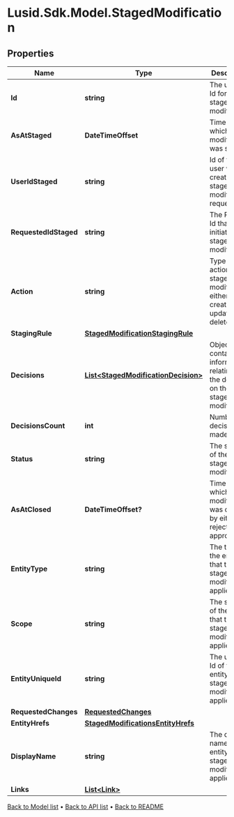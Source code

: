 # Lusid.Sdk.Model.StagedModification

## Properties

Name | Type | Description | Notes
------------ | ------------- | ------------- | -------------
**Id** | **string** | The unique Id for the staged modification | [optional] 
**AsAtStaged** | **DateTimeOffset** | Time at which the modification was staged. | [optional] 
**UserIdStaged** | **string** | Id of the user who created the stage modification request. | [optional] 
**RequestedIdStaged** | **string** | The Request Id that initiated this staged modification. | [optional] 
**Action** | **string** | Type of action of the staged modification, either create, update or delete. | [optional] 
**StagingRule** | [**StagedModificationStagingRule**](StagedModificationStagingRule.md) |  | [optional] 
**Decisions** | [**List&lt;StagedModificationDecision&gt;**](StagedModificationDecision.md) | Object containing information relating to the decision on the staged modification. | [optional] 
**DecisionsCount** | **int** | Number of decisions made. | [optional] 
**Status** | **string** | The status of the staged modification. | [optional] 
**AsAtClosed** | **DateTimeOffset?** | Time at which the modification was closed by either rejection or approval. | [optional] 
**EntityType** | **string** | The type of the entity that the staged modification applies to. | [optional] 
**Scope** | **string** | The scope of the entity that this staged modification applies to. | [optional] 
**EntityUniqueId** | **string** | The unique Id of the entity the staged modification applies to. | [optional] 
**RequestedChanges** | [**RequestedChanges**](RequestedChanges.md) |  | [optional] 
**EntityHrefs** | [**StagedModificationsEntityHrefs**](StagedModificationsEntityHrefs.md) |  | [optional] 
**DisplayName** | **string** | The display name of the entity the staged modification applies to. | [optional] 
**Links** | [**List&lt;Link&gt;**](Link.md) |  | [optional] 

[Back to Model list](../README.md#documentation-for-models) &#8226; [Back to API list](../README.md#documentation-for-api-endpoints) &#8226; [Back to README](../README.md)

